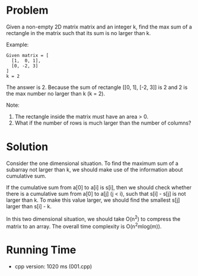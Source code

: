 # Problem

Given a non-empty 2D matrix matrix and an integer k, find the max sum of a rectangle in the matrix such that its sum is no larger than k.

Example:

```
Given matrix = [
  [1,  0, 1],
  [0, -2, 3]
]
k = 2
```

The answer is 2. Because the sum of rectangle [[0, 1], [-2, 3]] is 2 and 2 is the max number no larger than k (k = 2).

Note:

1. The rectangle inside the matrix must have an area > 0.
2. What if the number of rows is much larger than the number of columns?

# Solution

Consider the one dimensional situation. To find the maximum sum of a subarray not larger than k, we should make use of the information about cumulative sum. 

If the cumulative sum from a[0] to a[i] is s[i], then we should check whether there is a cumulative sum from a[0] to a[j] (j < i), such that s[i] - s[j] is not larger than k. To make this value larger, we should find the smallest s[j] larger than s[i] - k.

In this two dimensional situation, we should take O(n<sup>2</sup>) to compress the matrix to an array. The overall time complexity is O(n<sup>2</sup>mlog(m)).

# Running Time

- cpp version: 1020 ms (001.cpp)
